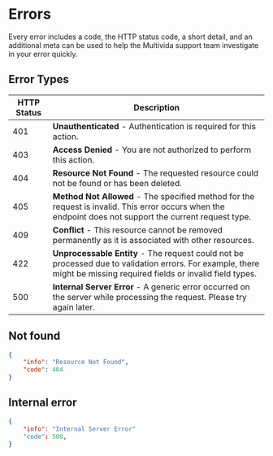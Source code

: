 # Errors

Every error includes a code, the HTTP status code, a short detail, and an additional meta can be used to help the Multivida support team investigate in your error quickly.

## Error Types

| HTTP Status | Description                                     | 
| ----------- | ----------------------------------------------- |
| 401         | **Unauthenticated** - Authentication is required for this action.    |
| 403         | **Access Denied** - You are not authorized to perform this action. |
| 404         | **Resource Not Found** - The requested resource could not be found or has been deleted.     |
| 405         | **Method Not Allowed** - The specified method for the request is invalid. This error occurs when the endpoint does not support the current request type. |
| 409         | **Conflict** - This resource cannot be removed permanently as it is associated with other resources.     |
| 422         | **Unprocessable Entity** - The request could not be processed due to validation errors. For example, there might be missing required fields or invalid field types. |
| 500         | **Internal Server Error** - A generic error occurred on the server while processing the request. Please try again later.  |

## Not found
```json
{
    "info": "Resource Not Found",
    "code": 404
}
```

## Internal error
```json
{
    "info": "Internal Server Error"
    "code": 500,
}
```
